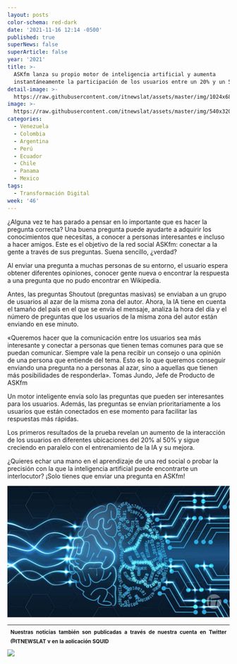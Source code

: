 ```yaml
---
layout: posts
color-schema: red-dark
date: '2021-11-16 12:14 -0500'
published: true
superNews: false
superArticle: false
year: '2021'
title: >-
  ASKfm lanza su propio motor de inteligencia artificial y aumenta
  instantáneamente la participación de los usuarios entre un 20% y un 50%.
detail-image: >-
  https://raw.githubusercontent.com/itnewslat/assets/master/img/1024x680/inteligencia-artificial-g.jpg
image: >-
  https://raw.githubusercontent.com/itnewslat/assets/master/img/540x320/inteligencia-artificial-p.jpg
categories:
  - Venezuela
  - Colombia
  - Argentina
  - Perú
  - Ecuador
  - Chile
  - Panama
  - Mexico
tags:
  - Transformación Digital
week: '46'
---
```

¿Alguna vez te has parado a pensar en lo importante que es hacer la pregunta correcta? Una buena pregunta puede ayudarte a adquirir los conocimientos que necesitas, a conocer a personas interesantes e incluso a hacer amigos. Este es el objetivo de la red social ASKfm: conectar a la gente a través de sus preguntas. Suena sencillo, ¿verdad?

Al enviar una pregunta a muchas personas de su entorno, el usuario espera obtener diferentes opiniones, conocer gente nueva o encontrar la respuesta a una pregunta que no pudo encontrar en Wikipedia.

Antes, las preguntas Shoutout (preguntas masivas) se enviaban a un grupo de usuarios al azar de la misma zona del autor.
Ahora, la IA tiene en cuenta el tamaño del país en el que se envía el mensaje, analiza la hora del día y el número de preguntas que los usuarios de la misma zona del autor están enviando en ese minuto.

«Queremos hacer que la comunicación entre los usuarios sea más interesante y conectar a personas que tienen temas comunes para que se puedan comunicar. Siempre vale la pena recibir un consejo o una opinión de una persona que entiende del tema. Esto es lo que queremos conseguir enviando una pregunta no a personas al azar, sino a aquellas que tienen más posibilidades de responderla». Tomas Jundo, Jefe de Producto de ASKfm

Un motor inteligente envía solo las preguntas que pueden ser interesantes para los usuarios. Además, las preguntas se envían prioritariamente a los usuarios que están conectados en ese momento para facilitar las respuestas más rápidas.

Los primeros resultados de la prueba revelan un aumento de la interacción de los usuarios en diferentes ubicaciones del 20% al 50% y sigue creciendo en paralelo con el entrenamiento de la IA y su mejora.

¿Quieres echar una mano en el aprendizaje de una red social o probar la precisión con la que la inteligencia artificial puede encontrarte un interlocutor? ¡Solo tienes que enviar una pregunta en ASKfm!

![](https://raw.githubusercontent.com/itnewslat/assets/master/img/540x320/inteligencia-artificial-p.jpg)

<table style="height: 42px;" width="569">
<tbody>
<tr>
<td style="text-align: justify;"><sub><strong>Nuestras noticias también son publicadas a través de nuestra cuenta en Twitter <a href="https://twitter.com/itnewslat?lang=es">@ITNEWSLAT</a> y en la aplicación <a href="https://squidapp.co/en/">SQUID</a></strong></sub></td>
</tr>
</tbody>
</table>

<img src="https://tracker.metricool.com/c3po.jpg?hash=56f88a41e39ab42c063cc51676587a04"/>
